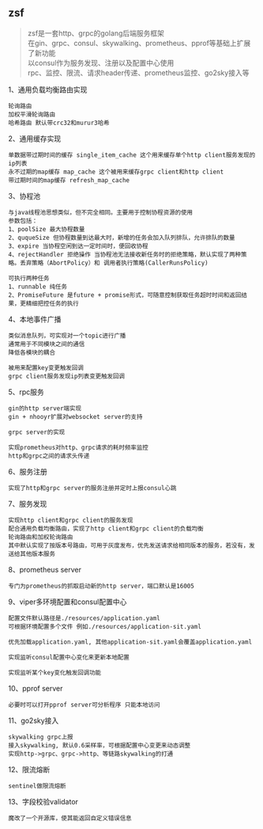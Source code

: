 zsf
---
> zsf是一套http、grpc的golang后端服务框架  
> 在gin、grpc、consul、skywalking、prometheus、pprof等基础上扩展了新功能  
> 以consul作为服务发现、注册以及配置中心使用  
> rpc、监控、限流、请求header传递、prometheus监控、go2sky接入等
>
1、通用负载均衡路由实现

```
轮询路由
加权平滑轮询路由
哈希路由 默认带crc32和murur3哈希
```

2、通用缓存实现

```
单数据带过期时间的缓存 single_item_cache 这个用来缓存单个http client服务发现的ip列表
永不过期的map缓存 map_cache 这个被用来缓存grpc client和http client
带过期时间的map缓存 refresh_map_cache
```

3、协程池

```
与java线程池思想类似，但不完全相同。主要用于控制协程资源的使用
参数包括：
1、poolSize 最大协程数量
2、ququeSize 但协程数量到达最大时，新增的任务会加入队列排队，允许排队的数量
3、expire 当协程空闲到达一定时间时，便回收协程
4、rejectHandler 拒绝操作 当协程池无法接收新任务时的拒绝策略，默认实现了两种策略。丢弃策略（AbortPolicy）和 调用者执行策略(CallerRunsPolicy)

可执行两种任务
1、runnable 纯任务 
2、PromiseFuture 是future + promise形式，可随意控制获取任务超时时间和返回结果，更精细把控任务的执行
```

4、本地事件广播

```
类似消息队列，可实现对一个topic进行广播
通常用于不同模块之间的通信
降低各模块的耦合

被用来配置key变更触发回调
grpc client服务发现ip列表变更触发回调
```

5、rpc服务

```
gin的http server端实现
gin + nhooyr扩展对websocket server的支持

grpc server的实现

实现prometheus对http、grpc请求的耗时频率监控
http和grpc之间的请求头传递
```

6、服务注册

```
实现了http和grpc server的服务注册并定时上报consul心跳
```

7、服务发现

```
实现http client和grpc client的服务发现  
配合通用负载均衡路由，实现了http client和grpc client的负载均衡  
轮询路由和加权轮询路由  
其中默认实现了按版本号路由，可用于灰度发布，优先发送请求给相同版本的服务，若没有，发送给其他版本服务
```

8、prometheus server

```
专门为prometheus的抓取启动新的http server，端口默认是16005
```

9、viper多环境配置和consul配置中心

```
配置文件默认路径是./resources/application.yaml
可根据环境配置多个文件 例如./resources/application-sit.yaml

优先加载application.yaml, 其他application-sit.yaml会覆盖application.yaml

实现监听consul配置中心变化来更新本地配置

实现监听某个key变化触发回调功能
```

10、pprof server

```
必要时可以打开pprof server可分析程序 只能本地访问
```

11、go2sky接入

```
skywalking grpc上报
接入skywalking, 默认0.6采样率，可根据配置中心变更来动态调整
实现http->grpc、grpc->http、等链路skywalking的打通
```

12、限流熔断

```
sentinel做限流熔断
```

13、字段校验validator

```
魔改了一个开源库，使其能返回自定义错误信息
```